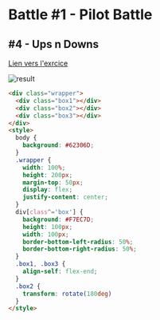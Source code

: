 # Battle #1 - Pilot Battle

## #4 - Ups n Downs

[Lien vers l'exrcice](https://cssbattle.dev/play/4)

![result](./images/4-ups-n-downs.png)

```html
<div class="wrapper">
  <div class="box1"></div>
  <div class="box2"></div>
  <div class="box3"></div>
</div>
<style>
  body {
    background: #62306D;
  }
  .wrapper {
    width: 100%;
    height: 200px;
    margin-top: 50px;
    display: flex;
    justify-content: center;
  }
  div[class^='box'] {
    background: #F7EC7D;
    height: 100px;
    width: 100px;
    border-bottom-left-radius: 50%;
    border-bottom-right-radius: 50%;
  }
  .box1, .box3 {
    align-self: flex-end;
  }
  .box2 {
    transform: rotate(180deg)
  }
</style>

```

